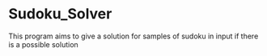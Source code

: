 # Sudoku_Solver
This program aims to give a solution for samples of sudoku in input if there is a possible solution
